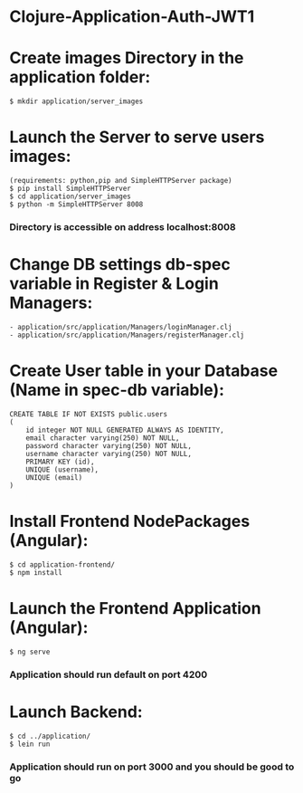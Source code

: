 # Clojure-Application-Auth-JWT1

# Create images Directory in the application folder:
    $ mkdir application/server_images
# Launch the Server to serve users images:
    (requirements: python,pip and SimpleHTTPServer package)
    $ pip install SimpleHTTPServer
    $ cd application/server_images
    $ python -m SimpleHTTPServer 8008
### Directory is accessible on address localhost:8008

# Change DB settings db-spec variable in Register & Login Managers:
    - application/src/application/Managers/loginManager.clj
    - application/src/application/Managers/registerManager.clj
# Create User table in your Database (Name in spec-db variable):
    CREATE TABLE IF NOT EXISTS public.users
    (
        id integer NOT NULL GENERATED ALWAYS AS IDENTITY,
        email character varying(250) NOT NULL,
        password character varying(250) NOT NULL,
        username character varying(250) NOT NULL,
        PRIMARY KEY (id),
        UNIQUE (username),
        UNIQUE (email)
    )

# Install Frontend NodePackages (Angular):
    $ cd application-frontend/
    $ npm install


# Launch the Frontend Application (Angular):
    $ ng serve
### Application should run default on port 4200

# Launch Backend:
    $ cd ../application/
    $ lein run 

### Application should run on port 3000 and you should be good to go
